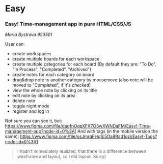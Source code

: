 # Easy
### Easy! Time-management app in pure HTML/CSS/JS ###
*Maria Bystrova 953501*

User can:
- create workspaces
- create multiple boards for each workspace
- create multiple categories for each board (By default they are: "To Do", "In Process", "Completed", "Archived")
- create notes for each category on board
- drag&drop note to another category by mousemove (also note will be moved to "Completed", if it's *checked*)
- view the whole note by clicking on its title
- edit note by clicking on its area
- delete note
- toggle night mode
- register and log in

Not sure you can see it, but:
https://www.figma.com/file/dagfnOqpXFX7O5wXWNDaFM/Easy!-Time-management-app?node-id=0%3A1
And with tags (in the mobile version the same):
https://www.figma.com/file/osJmrqFHqSI5OaBRad1ozi/Easy!-Tags?node-id=0%3A1

>I hadn't immediately realized, that there is a difference between wireframe and layout, so I did layout. Sorry)
